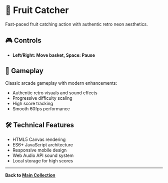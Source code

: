 # 🍎 Fruit Catcher

Fast-paced fruit catching action with authentic retro neon aesthetics.

## 🎮 Controls

- **Left/Right: Move basket, Space: Pause**

## 🎯 Gameplay

Classic arcade gameplay with modern enhancements:
- Authentic retro visuals and sound effects
- Progressive difficulty scaling
- High score tracking
- Smooth 60fps performance

## 🛠️ Technical Features

- HTML5 Canvas rendering
- ES6+ JavaScript architecture
- Responsive mobile design
- Web Audio API sound system
- Local storage for high scores

---
**Back to [Main Collection](../index.html)**
